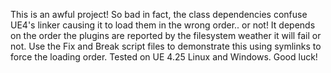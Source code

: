This is an awful project! So bad in fact, the class dependencies confuse UE4's linker causing it to load them in the wrong order.. or not! It depends on the order the plugins are reported by the filesystem weather it will fail or not. Use the Fix and Break script files to demonstrate this using symlinks to force the loading order. Tested on UE 4.25 Linux and Windows. Good luck!
